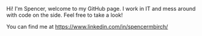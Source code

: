 Hi!
I'm Spencer, welcome to my GitHub page. I work in IT and mess around with code on the side. 
Feel free to take a look!


You can find me at https://www.linkedin.com/in/spencermbirch/

<!---
smbirch/smbirch is a ✨ special ✨ repository because its `README.md` (this file) appears on your GitHub profile.
You can click the Preview link to take a look at your changes.
--->
